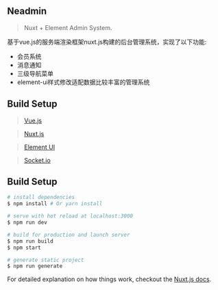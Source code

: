 ## Neadmin

> Nuxt + Element Admin System.

基于vue.js的服务端渲染框架nuxt.js构建的后台管理系统，实现了以下功能:

* 会员系统
* 消息通知
* 三级导航菜单
* element-ui样式修改适配数据比较丰富的管理系统

## Build Setup

> [Vue.js](https://cn.vuejs.org/index.html)

> [Nuxt.js](https://zh.nuxtjs.org)

> [Element UI](http://element-cn.eleme.io/#/zh-CN)

> [Socket.io](https://socket.io)

## Build Setup

``` bash
# install dependencies
$ npm install # Or yarn install

# serve with hot reload at localhost:3000
$ npm run dev

# build for production and launch server
$ npm run build
$ npm start

# generate static project
$ npm run generate
```

For detailed explanation on how things work, checkout the [Nuxt.js docs](https://github.com/nuxt/nuxt.js).


